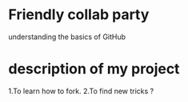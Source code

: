 # Friendly collab party

understanding the basics of GitHub 

# description of my project
1.To learn how to fork.
2.To find new tricks ?
